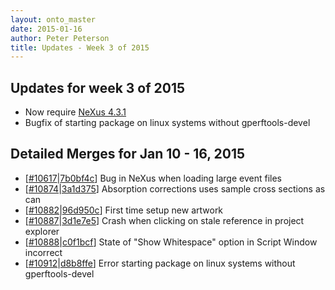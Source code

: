 ```yaml
---
layout: onto_master
date: 2015-01-16
author: Peter Peterson
title: Updates - Week 3 of 2015
---
```

Updates for week 3 of 2015
--------------------------
* Now require [NeXus 4.3.1](https://github.com/nexusformat/code/releases/tag/4.3.1)
* Bugfix of starting package on linux systems without gperftools-devel

Detailed Merges for Jan 10 - 16, 2015
-------------------------------------
* \[[#10617](http://trac.mantidproject.org/mantid/ticket/10617)\|[7b0bf4c](https://github.com/mantidproject/mantid/commit/7b0bf4cd2f8273fa8d3af00e0c413706af18e079)\] Bug in NeXus when loading large event files
* \[[#10874](http://trac.mantidproject.org/mantid/ticket/10874)\|[3a1d375](https://github.com/mantidproject/mantid/commit/3a1d375814317d8539b79300f7c39453a7d01843)\] Absorption corrections uses sample cross sections as can
* \[[#10882](http://trac.mantidproject.org/mantid/ticket/10882)\|[96d950c](https://github.com/mantidproject/mantid/commit/96d950c8f394f77e6b4f00a2113b7984773cc971)\] First time setup new artwork
* \[[#10887](http://trac.mantidproject.org/mantid/ticket/10887)\|[3d1e7e5](https://github.com/mantidproject/mantid/commit/3d1e7e5c1f9f1d97bebeac5e19ba19c7d151542b)\] Crash when clicking on stale reference in project explorer
* \[[#10888](http://trac.mantidproject.org/mantid/ticket/10888)\|[c0f1bcf](https://github.com/mantidproject/mantid/commit/c0f1bcf83861262d7d6fb981398ca9118682d8c9)\] State of "Show Whitespace" option in Script Window incorrect
* \[[#10912](http://trac.mantidproject.org/mantid/ticket/10912)\|[d8b8ffe](https://github.com/mantidproject/mantid/commit/d8b8ffefc7f831d141a7ba0635e4953294ba74f3)\] Error starting package on linux systems without gperftools-devel

